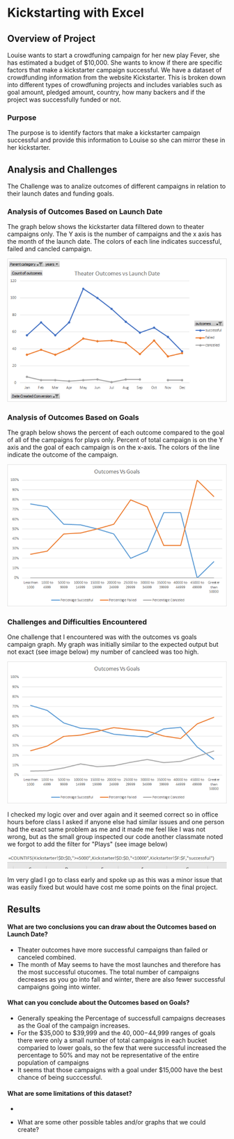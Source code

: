 # Kickstarting with Excel

## Overview of Project

Louise wants to start a crowdfuning campaign for her new play Fever, she has estimated a budget of $10,000. She wants to know if there are specific factors that make a kickstarter campaign successful. We have a dataset of crowdfunding information from the website Kickstarter.  This is broken down into different types of crowdfuning projects and includes variables such as goal amount, pledged amount, country, how many backers and if the project was successfully funded or not.

### Purpose
The purpose is to identify factors that make a kickstarter campaign successful and provide this information to Louise so she can mirror these in her kickstarter.

## Analysis and Challenges
The Challenge was to analize outcomes of different campaigns in relation to their launch dates and funding goals. 

### Analysis of Outcomes Based on Launch Date
The graph below shows the kickstarter data filltered down to theater campaigns only. The Y axis is the number of campaigns and the x axis has the month of the launch date. The colors of each line indicates successful, failed and cancled campaign. 

![outcomes vs Launch Date](resources/Theater_outcomes_vs_launch.png)

### Analysis of Outcomes Based on Goals

The graph below shows the percent of each outcome compared to the goal of all of the campaigns for plays only. Percent of total campaign is on the Y axis and the goal of each campaign is on the x-axis. The colors of the line indicate the outcome of the campaign. 

![Outcomes based on Goals](resources/Outcomes_VS_Goals.png)

### Challenges and Difficulties Encountered
One challenge that I encountered was with the outcomes vs goals campaign graph. My graph was initially similar to the expected output but not exact (see image below) my number of cancleed was too high.

![incorrect_image](resources/incorrect.png)

I checked my logic over and over again and it seemed correct so in office hours before class I asked if anyone else had similar issues and one person had the exact same problem as me and it made me feel like I was not wrong, but as the small group inspected our code another classmate noted we forgot to add the filter for "Plays" (see image below)

![incorrect_code](resources/incorrect_code.jpg)

Im very glad I go to class early and spoke up as this was a minor issue that was easily fixed but would have cost me some points on the final project.


## Results

#### What are two conclusions you can draw about the Outcomes based on Launch Date?
- Theater outcomes have more successful campaigns than failed or canceled combined.
- The month of May seems to have the most launches and therefore has the most successful otucomes. The total number of campaigns decreases as you go into fall and winter, there   are also fewer successful campaigns going into winter.

#### What can you conclude about the Outcomes based on Goals?
- Generally speaking the Percentage of successfull campaigns decreases as the Goal of the campaign increases.
- For the $35,000 to $39,999 and the $40,000-$44,999 ranges of goals there were only a small number of total campaigns in each bucket comparied to lower goals, so the few that were successful increased the percentage to 50% and may not be representative of the entire population of campaigns 
- It seems that those campaigns with a goal under $15,000 have the best chance of being succcessful.

#### What are some limitations of this dataset?
- 

- What are some other possible tables and/or graphs that we could create?
